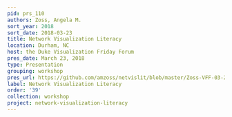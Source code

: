 ```yaml
---
pid: prs_110
authors: Zoss, Angela M.
sort_year: 2018
sort_date: 2018-03-23
title: Network Visualization Literacy
location: Durham, NC
host: the Duke Visualization Friday Forum
pres_date: March 23, 2018
type: Presentation
grouping: workshop
pres_url: https://github.com/amzoss/netvislit/blob/master/Zoss-VFF-03-23-18.pdf
label: Network Visualization Literacy
order: '39'
collection: workshop
project: network-visualization-literacy
---
```

